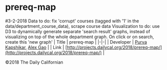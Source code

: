 # prereq-map

#3-2-2018
 Data to do: fix 'corrupt' courses (tagged with '1' in the data/department_course_data), scrape course data
 Visualization to do: use D3 to dynamically generate separate 'search result' graphs, instead of visualizing on top of the whole department graph. On click or on search, create this 'new graph' 
| Title | prereq-map |
|-|-|
| Developer    | [Purva Kapshikar](mailto:pkkapshikar@berkeley.edu), [Alex Gao]() |
| Link | [http://projects.dailycal.org/2018/prereq-map/](http://projects.dailycal.org/2018/prereq-map/) |


©2018 The Daily Californian
